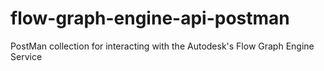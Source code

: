 # flow-graph-engine-api-postman
PostMan collection for interacting with the Autodesk's Flow Graph Engine Service

